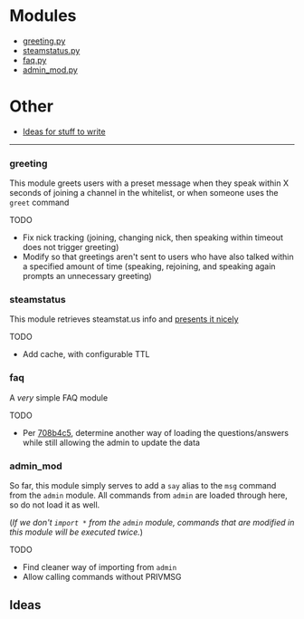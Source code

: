 # Modules
* [greeting.py](#greeting)
* [steamstatus.py](#steamstatus)
* [faq.py](#faq)
* [admin_mod.py](#admin_mod)
# Other 
* [Ideas for stuff to write](#ideas)
---
### greeting
This module greets users with a preset message when they speak within X seconds of joining a channel in the whitelist, or when someone uses the `greet` command

TODO
* Fix nick tracking (joining, changing nick, then speaking within timeout does not trigger greeting)
* Modify so that greetings aren't sent to users who have also talked within a specified amount of time (speaking, rejoining, and speaking again prompts an unnecessary greeting)


### steamstatus
This module retrieves steamstat.us info and [presents it nicely](https://imgur.com/a/TKnsRLM)

TODO
* Add cache, with configurable TTL

### faq
A *very* simple FAQ module 

TODO
* Per [708b4c5](https://github.com/squigglezworth/sopel-modules/commit/708b4c5cbc15fb2f9caec23e99ccc12b976d5c6e), determine another way of loading the questions/answers while still allowing the admin to update the data

### admin_mod
So far, this module simply serves to add a `say` alias to the `msg` command from the `admin` module. All commands from `admin` are loaded through here, so do not load it as well. 

(*If we don't `import *` from the `admin` module, commands that are modified in this module will be executed twice.*)

TODO 

* Find cleaner way of importing from `admin`
* Allow calling commands without PRIVMSG


## Ideas
